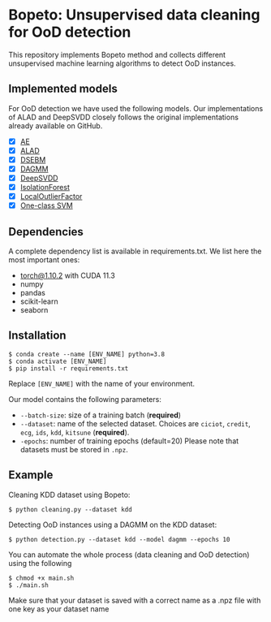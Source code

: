 # Bopeto: Unsupervised data cleaning for OoD detection
This repository implements Bopeto method and collects different unsupervised machine learning algorithms to detect OoD instances.
## Implemented models
For OoD detection we have used the following models. Our implementations of ALAD and DeepSVDD closely follows the original implementations already available on GitHub.
- [x] [AE]()
- [x] [ALAD]()
- [x] [DSEBM]()
- [x] [DAGMM]()
- [x] [DeepSVDD]()
- [x] [IsolationForest]()
- [x] [LocalOutlierFactor]()
- [x] [One-class SVM]()

## Dependencies
A complete dependency list is available in requirements.txt.
We list here the most important ones:
- torch@1.10.2 with CUDA 11.3
- numpy
- pandas
- scikit-learn
- seaborn

## Installation
```
$ conda create --name [ENV_NAME] python=3.8
$ conda activate [ENV_NAME]
$ pip install -r requirements.txt
```
Replace `[ENV_NAME]` with the name of your environment.


Our model contains the following parameters:
- `--batch-size`: size of a training batch (**required**)
- `--dataset`: name of the selected dataset. Choices are `ciciot`, `credit`, `ecg`, `ids`, `kdd`, `kitsune` (**required**).
- `-epochs`: number of training epochs (default=20)
Please note that datasets must be stored in `.npz`. 

## Example
Cleaning KDD dataset using Bopeto:
```
$ python cleaning.py --dataset kdd 
```
Detecting OoD instances using a DAGMM on the KDD dataset:
```
$ python detection.py --dataset kdd --model dagmm --epochs 10
```
You can automate the whole process (data cleaning and OoD detection) using the following
```
$ chmod +x main.sh
$ ./main.sh
```
Make sure that your dataset is saved with a correct name as a .npz file with one key as your dataset name
